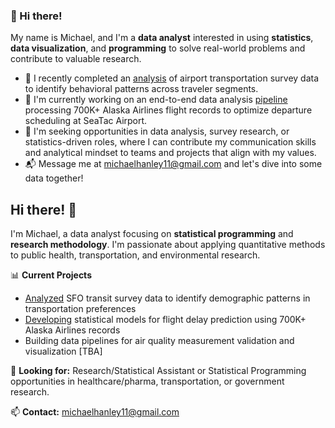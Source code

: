 ### 👋 Hi there!

My name is Michael, and I'm a **data analyst** interested in using **statistics**, **data visualization**, and **programming** to solve real-world problems and contribute to valuable research.

- 🚗 I recently completed an [analysis](https://github.com/michaeljhanley/sfo-survey-viz) of airport transportation survey data to identify behavioral patterns across traveler segments.
- 🛫 I'm currently working on an end-to-end data analysis [pipeline](https://github.com/michaeljhanley/flight-delay-analysis) processing 700K+ Alaska Airlines flight records to optimize departure scheduling at SeaTac Airport. 
- 🚀 I'm seeking opportunities in data analysis, survey research, or statistics-driven roles, where I can contribute my communication skills and analytical mindset to teams and projects that align with my values.
- 📬 Message me at <michaelhanley11@gmail.com> and let's dive into some data together!

## Hi there! 👋
I'm Michael, a data analyst focusing on **statistical programming** and **research methodology**. I'm passionate about applying quantitative methods to public health, transportation, and environmental research.

📊 **Current Projects**
- [Analyzed](https://github.com/michaeljhanley/sfo-survey-viz) SFO transit survey data to identify demographic patterns in transportation preferences
- [Developing](https://github.com/michaeljhanley/flight-delay-analysis) statistical models for flight delay prediction using 700K+ Alaska Airlines records
- Building data pipelines for air quality measurement validation and visualization [TBA]

🔬 **Looking for:** Research/Statistical Assistant or Statistical Programming opportunities in healthcare/pharma, transportation, or government research.

📫 **Contact:** michaelhanley11@gmail.com
